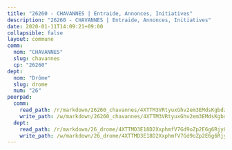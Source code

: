 ```yaml
---
title: "26260 - CHAVANNES | Entraide, Annonces, Initiatives"
description: "26260 - CHAVANNES | Entraide, Annonces, Initiatives"
date: 2020-01-11T14:09:21+09:00
collapsible: false
layout: commune
comm:
  nom: "CHAVANNES"
  slug: chavannes
  cp: "26260"
dept:
  nom: "Drôme"
  slug: drome
  num: "26"
peerpad:
  comm:
    read_path: /r/markdown/26260_chavannes/4XTTM3VRtyuxGhv2em3EMdsKgbdzQMU4XTGY523dcYGRJ1kR9
    write_path: /w/markdown/26260_chavannes/4XTTM3VRtyuxGhv2em3EMdsKgbdzQMU4XTGY523dcYGRJ1kR9-K3TgUpDSZhF1apU4GhUpL8YDhe1iugVSxCAqq8pTM3zJwuie9ZZfFqxABDmzNETEJmp9UmFdQdoW8mCrXCPYLX7omcBktehK7gzNK2gGxiTCMLxRy9GrrfFkErXv5fus7UHrMrqZ
  dept:
    read_path: /r/markdown/26_drome/4XTTMD3E18D2XxphmfV7Gd9oZp2E6g6Rjy8yoyyuT4SyeeDZv
    write_path: /w/markdown/26_drome/4XTTMD3E18D2XxphmfV7Gd9oZp2E6g6Rjy8yoyyuT4SyeeDZv-K3TgUGX4nG6FnUgVjDeodHJBzD4Z7jTqAJwquijk1LCW8AWc9CAemuRZDQCZC8aha3sgQcHNRUHizJ1bQGiTeNjxAKKxoxsNxcJ7pjGzQ4icP1ftCA9sHED31LddZbCgpf6zkM4Q
---
```


